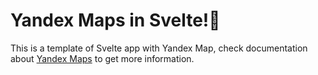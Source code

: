 # Yandex Maps in Svelte!:milky_way:
This is a template of Svelte app with Yandex Map, check documentation about [Yandex Maps](https://tech.yandex.ru/maps/jsapi/doc/2.1/quick-start/index-docpage/) to get more information.
